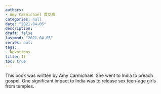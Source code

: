 ```yaml
---
authors:
- Amy Carmichael 賈艾梅
categories: null
date: "2021-04-05"
description: 
draft: false
lastmod: "2021-04-05"
series: null
tags:
- Devotions
title: If
toc: true
---
```


This book was written by Amy Carmichael.  She went to India to preach gospel.  One significant impact to India was to release sex teen-age girls from temples.  



